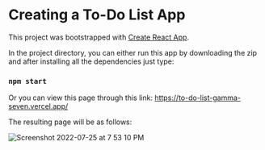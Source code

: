# Creating a To-Do List App

This project was bootstrapped with [Create React App](https://github.com/facebook/create-react-app).

In the project directory, you can either run this app by downloading the zip and after installing all the dependencies just type:

### `npm start`

Or you can view this page through this link:
https://to-do-list-gamma-seven.vercel.app/

The resulting page will be as follows:

![Screenshot 2022-07-25 at 7 53 10 PM](https://user-images.githubusercontent.com/84635960/180800184-fb23fd53-7484-4dc0-ac14-afd33bc482f5.png)

